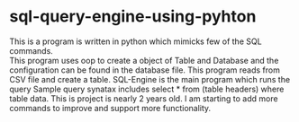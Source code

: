 # sql-query-engine-using-pyhton
This is a program is written in python which mimicks few of the SQL commands.  
This program uses oop to create a object of Table and Database and the configuration can be found in the database file.
This program reads from CSV file and create a table.
SQL-Engine is the main program which runs the query 
Sample  query synatax includes 
select * from (table headers) where table data.
This is project is nearly 2 years old. I am starting to add more commands to improve and support more functionality. 
